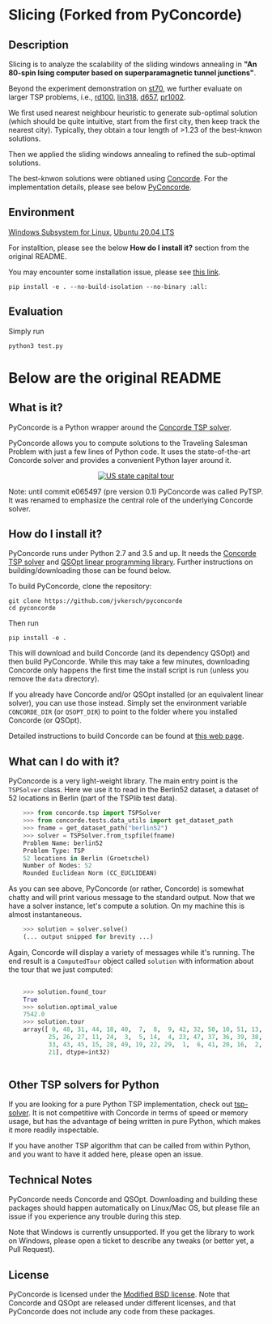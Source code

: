 Slicing (Forked from PyConcorde)
==========

Description
-----

Slicing is to analyze the scalability of the sliding windows annealing in **"An 80-spin Ising computer based on superparamagnetic tunnel junctions"**.

Beyond the experiment demonstration on [st70](http://elib.zib.de/pub/mp-testdata/tsp/tsplib/tsp/st70.tsp), we further evaluate on larger TSP problems, i.e., [rd100](http://elib.zib.de/pub/mp-testdata/tsp/tsplib/tsp/rd100.tsp), [lin318](http://elib.zib.de/pub/mp-testdata/tsp/tsplib/tsp/lin318.tsp), [d657](http://elib.zib.de/pub/mp-testdata/tsp/tsplib/tsp/d657.tsp), [pr1002](http://elib.zib.de/pub/mp-testdata/tsp/tsplib/tsp/pr1002.tsp).

We first used nearest neighbour heuristic to generate sub-optimal solution (which should be quite intuitive, start from the first city, then keep track the nearest city). Typically, they obtain a tour length of >1.23 of the best-knwon solutions.

Then we applied the sliding windows annealing to refined the sub-optimal solutions. 

The best-knwon solutions were obtianed using [Concorde](http://www.math.uwaterloo.ca/tsp/concorde.html). For the implementation details, please see below [PyConcorde](https://github.com/jvkersch/pyconcorde).

Environment
------

[Windows Subsystem for Linux](https://docs.microsoft.com/en-us/windows/wsl/), [Ubuntu 20.04 LTS](https://www.microsoft.com/store/productId/9MTTCL66CPXJ)

For installtion, please see the below **How do I install it?** section from the original README. 

You may encounter some installation issue, please see [this link](https://github.com/jvkersch/pyconcorde/issues/43).
	
	pip install -e . --no-build-isolation --no-binary :all:

Evaluation
------

Simply run 

	python3 test.py
	
Below are the original README
==========

What is it?
-----

PyConcorde is a Python wrapper around the [Concorde TSP
solver](http://www.math.uwaterloo.ca/tsp/concorde.html).

PyConcorde allows you to compute solutions to the Traveling Salesman Problem
with just a few lines of Python code. It uses the state-of-the-art Concorde
solver and provides a convenient Python layer around it.

<p align="center">
  <a href="examples/us_state_capitals.py">
	<img src="examples/us_state_capitals.png" alt="US state capital tour"/>
	</a>
</p>

Note: until commit e065497 (pre version 0.1) PyConcorde was called PyTSP. It
was renamed to emphasize the central role of the underlying Concorde solver.

How do I install it?
------

PyConcorde runs under Python 2.7 and 3.5 and up. It needs the [Concorde TSP
solver](http://www.math.uwaterloo.ca/tsp/concorde.html) and [QSOpt linear
programming library](http://www.math.uwaterloo.ca/~bico/qsopt/). Further
instructions on building/downloading those can be found below.

To build PyConcorde, clone the repository:

    git clone https://github.com/jvkersch/pyconcorde
	cd pyconcorde
	
Then run 

	pip install -e .
	
This will download and build Concorde (and its dependency QSOpt) and then build
PyConcorde. While this may take a few minutes, downloading Concorde only
happens the first time the install script is run (unless you remove the `data`
directory).

If you already have Concorde and/or QSOpt installed (or an equivalent linear
solver), you can use those instead. Simply set the environment variable
`CONCORDE_DIR` (or `QSOPT_DIR`) to point to the folder where you installed
Concorde (or QSOpt).

Detailed instructions to build Concorde can be found at [this web
page](https://github.com/perrygeo/pytsp/wiki/Installing-Solvers).

What can I do with it?
-------

PyConcorde is a very light-weight library. The main entry point is the
`TSPSolver` class. Here we use it to read in the Berlin52 dataset, a dataset of
52 locations in Berlin (part of the TSPlib test data).

```python
    >>> from concorde.tsp import TSPSolver
    >>> from concorde.tests.data_utils import get_dataset_path
    >>> fname = get_dataset_path("berlin52")
    >>> solver = TSPSolver.from_tspfile(fname)
    Problem Name: berlin52
    Problem Type: TSP
    52 locations in Berlin (Groetschel)
    Number of Nodes: 52
    Rounded Euclidean Norm (CC_EUCLIDEAN)
```    

As you can see above, PyConcorde (or rather, Concorde) is somewhat chatty and
will print various message to the standard output. Now that we have a solver
instance, let's compute a solution. On my machine this is almost instantaneous.
   
```python    
    >>> solution = solver.solve()
    (... output snipped for brevity ...)
```

Again, Concorde will display a variety of messages while it's running. The end
result is a `ComputedTour` object called `solution` with information about the
tour that we just computed:

```python
    
    >>> solution.found_tour
    True
    >>> solution.optimal_value
    7542.0
    >>> solution.tour
    array([ 0, 48, 31, 44, 18, 40,  7,  8,  9, 42, 32, 50, 10, 51, 13, 12, 46,
           25, 26, 27, 11, 24,  3,  5, 14,  4, 23, 47, 37, 36, 39, 38, 35, 34,
           33, 43, 45, 15, 28, 49, 19, 22, 29,  1,  6, 41, 20, 16,  2, 17, 30,
           21], dtype=int32)
    
```

Other TSP solvers for Python
----------------------------

If you are looking for a pure Python TSP implementation, check
out [tsp-solver](https://github.com/dmishin/tsp-solver). It is not competitive
with Concorde in terms of speed or memory usage, but has the advantage of being
written in pure Python, which makes it more readily inspectable.

If you have another TSP algorithm that can be called from within Python, and
you want to have it added here, please open an issue.

Technical Notes
-------

PyConcorde needs Concorde and QSOpt. Downloading and building these packages
should happen automatically on Linux/Mac OS, but please file an issue if you
experience any trouble during this step.

Note that Windows is currently unsupported. If you get the library to work on
Windows, please open a ticket to describe any tweaks (or better yet, a Pull
Request).

License
-----

PyConcorde is licensed under the [Modified BSD license](COPYING). Note that
Concorde and QSOpt are released under different licenses, and that PyConcorde
does not include any code from these packages.
